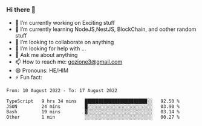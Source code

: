 ### Hi there 👋

<!--
**charlieScript/charlieScript** is a ✨ _special_ ✨ repository because its `README.md` (this file) appears on your GitHub profile.

Here are some ideas to get you started: -->

- 🔭 I’m currently working on Exciting stuff
- 🌱 I’m currently learning NodeJS,NestJS, BlockChain, and oother random stuff
- 👯 I’m looking to collaborate on anything
- 🤔 I’m looking for help with ...
- 💬 Ask me about anything
- 📫 How to reach me: gozione3@gmail.com
- 😄 Pronouns: HE/HIM
- ⚡ Fun fact: 
<!--START_SECTION:waka-->

```text
From: 10 August 2022 - To: 17 August 2022

TypeScript   9 hrs 34 mins   ███████████████████████░░   92.50 %
JSON         24 mins         █░░░░░░░░░░░░░░░░░░░░░░░░   03.90 %
Bash         19 mins         ▓░░░░░░░░░░░░░░░░░░░░░░░░   03.14 %
Other        1 min           ░░░░░░░░░░░░░░░░░░░░░░░░░   00.27 %
```

<!--END_SECTION:waka-->
